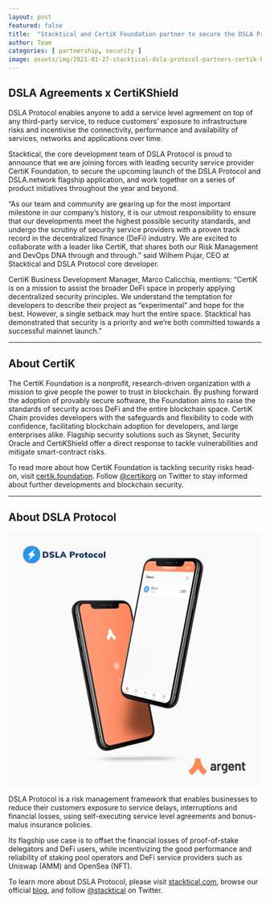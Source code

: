 ```yaml
---
layout: post
featured: false
title:  "Stacktical and CertiK Foundation partner to secure the DSLA Protocol Q1 Mainnet Launch and more"
author: Team
categories: [ partnership, security ]
image: assets/img/2021-01-27-stacktical-dsla-protocol-partners-certik-blockchain-cryptocurrency-defi-security.jpg
---
```


## DSLA Agreements x CertiKShield

DSLA Protocol enables anyone to add a service level agreement on top of any third-party service, to reduce customers’ exposure to infrastructure risks and incentivise the connectivity, performance and availability of services, networks and applications over time.

Stacktical, the core development team of DSLA Protocol is proud to announce that we are joining forces with leading security service provider CertiK Foundation, to secure the upcoming launch of the DSLA Protocol and DSLA.network flagship application, and work together on a series of product initiatives throughout the year and beyond.

“As our team and community are gearing up for the most important milestone in our company’s history, it is our utmost responsibility to ensure that our developments meet the highest possible security standards, and undergo the scrutiny of security service providers with a proven track record in the decentralized finance (DeFi) industry. We are excited to collaborate with a leader like CertiK, that shares both our Risk Management and DevOps DNA through and through.” said Wilhem Pujar, CEO at Stacktical and DSLA Protocol core developer.

CertiK Business Development Manager, Marco Calicchia, mentions:
“CertiK is on a mission to assist the broader DeFi space in properly applying decentralized security principles. We understand the temptation for developers to describe their project as “experimental” and hope for the best. However, a single setback may hurt the entire space. Stacktical has demonstrated that security is a priority and we’re both committed towards a successful mainnet launch.”

___

## About CertiK

The CertiK Foundation is a nonprofit, research-driven organization with a mission to give people the power to trust in blockchain. By pushing forward the adoption of provably secure software, the Foundation aims to raise the standards of security across DeFi and the entire blockchain space. CertiK Chain provides developers with the safeguards and flexibility to code with confidence, facilitating blockchain adoption for developers, and large enterprises alike. Flagship security solutions such as Skynet, Security Oracle and CertiKShield offer a direct response to tackle vulnerabilities and mitigate smart-contract risks.

To read more about how CertiK Foundation is tackling security risks head-on, visit [certik.foundation](https://certik.foundation/). Follow [@certikorg](https://twitter.com/certikorg) on Twitter to stay informed about further developments and blockchain security.

___


## About DSLA Protocol

[![DSLA Token, now on Argent wallet](/assets/img/2020-08-26-dsla-token-available-on-Argent-keyless-wallet-screenshot.jpg)](https://stacktical.com)

DSLA Protocol is a risk management framework that enables businesses to reduce their customers exposure to service delays, interruptions and financial losses, using self-executing service level agreements and bonus-malus insurance policies.

Its flagship use case is to offset the financial losses of proof-of-stake delegators and DeFi users, while incentivizing the good performance and reliability of staking pool operators and DeFi service providers such as Uniswap (AMM) and OpenSea (NFT).

To learn more about DSLA Protocol, please visit [stacktical.com](https://stacktical.com), browse our official [blog](https://blog.stacktical.com), and follow [@stacktical](https://twitter.com/Stacktical) on Twitter.